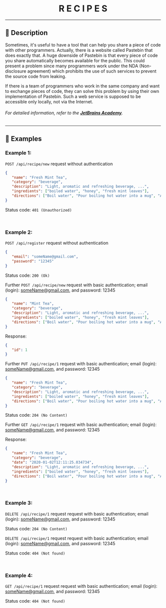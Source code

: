 <h1 align="center">
    R E C I P E S
</h1>

___

## 🚀 **Description**

Sometimes, it's useful to have a tool that can help you share a piece of code with other programmers. Actually, there is a website called Pastebin that does exactly that. A huge downside of Pastebin is that every piece of code you share automatically becomes available for the public. This could present a problem since many programmers work under the NDA (Non-disclosure agreement) which prohibits the use of such services to prevent the source code from leaking.

If there is a team of programmers who work in the same company and want to exchange pieces of code, they can solve this problem by using their own implementation of Pastebin. Such a web service is supposed to be accessible only locally, not via the Internet.

###### *For detailed information, refer to the [**JetBrains Academy**](https://hyperskill.org/projects/130?track=12).*

___

## 🔬 **Examples**

### **Example 1:** 

`POST /api/recipe/new` request without authentication

```json
{
   "name": "Fresh Mint Tea",
   "category": "beverage",
   "description": "Light, aromatic and refreshing beverage, ...",
   "ingredients": ["boiled water", "honey", "fresh mint leaves"],
   "directions": ["Boil water", "Pour boiling hot water into a mug", "Add fresh mint leaves", "Mix and let the mint leaves seep for 3-5 minutes", "Add honey and mix again"]
}
```

Status code: `401 (Unauthorized)`

<br>

### **Example 2:** 

`POST /api/register` request without authentication

```json
{
   "email": "someName@gmail.com",
   "password": "12345"
}
```

Status code: `200 (Ok)`

Further `POST /api/recipe/new` request with basic authentication; email (login): someName@gmail.com, and password: 12345

```json
{
   "name": "Mint Tea",
   "category": "beverage",
   "description": "Light, aromatic and refreshing beverage, ...",
   "ingredients": ["boiled water", "honey", "fresh mint leaves"],
   "directions": ["Boil water", "Pour boiling hot water into a mug", "Add fresh mint leaves", "Mix and let the mint leaves seep for 3-5 minutes", "Add honey and mix again"]
}
```

Response:

```json
{
   "id": 1
}
```

Further `PUT /api/recipe/1` request with basic authentication; email (login): someName@gmail.com, and password: 12345

```json
{
   "name": "Fresh Mint Tea",
   "category": "beverage",
   "description": "Light, aromatic and refreshing beverage, ...",
   "ingredients": ["boiled water", "honey", "fresh mint leaves"],
   "directions": ["Boil water", "Pour boiling hot water into a mug", "Add fresh mint leaves", "Mix and let the mint leaves seep for 3-5 minutes", "Add honey and mix again"]
}
```

Status code: `204 (No Content)`

Further `GET /api/recipe/1` request with basic authentication; email (login): someName@gmail.com, and password: 12345

Response:

```json
{
   "name": "Fresh Mint Tea",
   "category": "beverage",
   "date": "2020-01-02T12:11:25.034734",
   "description": "Light, aromatic and refreshing beverage, ...",
   "ingredients": ["boiled water", "honey", "fresh mint leaves"],
   "directions": ["Boil water", "Pour boiling hot water into a mug", "Add fresh mint leaves", "Mix and let the mint leaves seep for 3-5 minutes", "Add honey and mix again"]
}
```

<br>

### **Example 3:** 

`DELETE /api/recipe/1` request request with basic authentication; email (login): someName@gmail.com, and password: 12345

Status code: `204 (No Content)`

`DELETE /api/recipe/1` request request with basic authentication; email (login): someName@gmail.com, and password: 12345

Status code: `404 (Not found)`

<br>

### **Example 4:** 

`GET /api/recipe/1` request request with basic authentication; email (login): someName@gmail.com, and password: 12345

Status code: `404 (Not found)`
